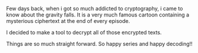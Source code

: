Few days back, when i got so much addicted to cryptography, i came to know about the gravity falls. It is a very much famous cartoon containing a mysterious ciphertext at the end of every episode.

I decided to make a tool to decrypt all of those encrypted texts.

Things are so much straight forward. So happy series and happy decoding!!
